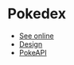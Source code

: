 # Pokedex

- [See online](hpokedex-8tq.pages.dev/)
- [Design](https://dribbble.com/shots/15128634-Pokemon-Pokedex-Website-Redesign-Concept)
- [PokeAPI](https://pokeapi.co/)
